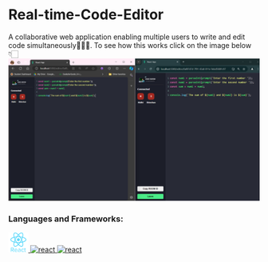 # Real-time-Code-Editor
A collaborative web application enabling multiple users to write and edit code simultaneously🧑🏻‍💻. To see how this works click on the image below👇🏻
[![Watch the video](https://github.com/Unstoppable-NidhiLPU/My-Real-time-Code-Editor/blob/main/Screenshot%202024-08-27%20011617.png)](https://drive.google.com/file/d/1EnNNVZDWIdSwLswU1RVPX7ULfmBYL0gQ/view?usp=drive_link)

<h3 align="left">Languages and Frameworks:</h3>
<p align="left"> 
<a href="https://reactjs.org/" target="_blank" rel="noreferrer"> <img src="https://raw.githubusercontent.com/devicons/devicon/master/icons/react/react-original-wordmark.svg" alt="react" width="40" height="40"/> </a>
<a href="https://reactjs.org/" target="_blank" rel="noreferrer"> <img src="https://th.bing.com/th/id/OIP.5gf2JQQmWla-GU-WXTrGcgHaE8?rs=1&pid=ImgDetMain" alt="react" width="40" height="40"/> </a>
<a href="https://reactjs.org/" target="_blank" rel="noreferrer"> <img src="https://th.bing.com/th/id/OIP.YMgWZ7EArgGnpIaE4jYAhQAAAA?rs=1&pid=ImgDetMain" alt="react" width="50" height="40"/> </a></p>
